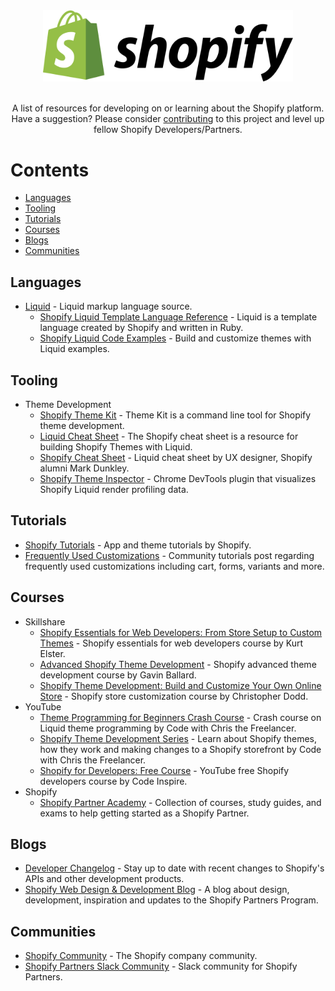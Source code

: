 <div align="center">
    <img width="400" src="media/shopify_logo_whitebg.svg" alt="Shopify" />
    <br><br>
    <p>A list of resources for developing on or learning about the Shopify platform. Have a suggestion? Please consider <a href="CONTRIBUTING.md">contributing</a> to this project and level up fellow Shopify Developers/Partners.</p>
</div>

# Contents

- [Languages](#languages)
- [Tooling](#tooling)
- [Tutorials](#tutorials)
- [Courses](#courses)
- [Blogs](#blogs)
- [Communities](#communities)

## Languages

- [Liquid](https://github.com/Shopify/liquid) - Liquid markup language source.
    - [Shopify Liquid Template Language Reference](https://shopify.dev/docs/themes/liquid/reference) - Liquid is a template language created by Shopify and written in Ruby.
    - [Shopify Liquid Code Examples](https://shopify.github.io/liquid-code-examples/) - Build and customize themes with Liquid examples.
    
## Tooling

- Theme Development
    - [Shopify Theme Kit](https://shopify.github.io/themekit/) - Theme Kit is a command line tool for Shopify theme development.
    - [Liquid Cheat Sheet](https://www.shopify.com/partners/shopify-cheat-sheet) - The Shopify cheat sheet is a resource for building Shopify Themes with Liquid.
    - [Shopify Cheat Sheet](http://cheat.markdunkley.com/) - Liquid cheat sheet by UX designer, Shopify alumni Mark Dunkley.
    - [Shopify Theme Inspector](https://github.com/Shopify/shopify-theme-inspector) - Chrome DevTools plugin that visualizes Shopify Liquid render profiling data.

## Tutorials

- [Shopify Tutorials](https://shopify.dev/tutorials) - App and theme tutorials by Shopify.
- [Frequently Used Customizations](https://community.shopify.com/c/Shopify-Design/Theme-Tutorials-Cart-Forms-Variants-and-more/m-p/638735#M160621) - Community tutorials post regarding frequently used customizations including cart, forms, variants and more.

## Courses

- Skillshare
    - [Shopify Essentials for Web Developers: From Store Setup to Custom Themes](https://www.skillshare.com/classes/Shopify-Essentials-for-Web-Developers-From-Store-Setup-to-Custom-Themes/1070001866) - Shopify essentials for web developers course by Kurt Elster.
    - [Advanced Shopify Theme Development](https://www.skillshare.com/classes/Advanced-Shopify-Theme-Development/708093439) - Shopify advanced theme development course by Gavin Ballard.
    - [Shopify Theme Development: Build and Customize Your Own Online Store](https://www.skillshare.com/classes/Shopify-Theme-Development-Build-and-Customise-Your-Own-Online-Store/1756809856) - Shopify store customization course by Christopher Dodd.
- YouTube
    - [Theme Programming for Beginners Crash Course](https://www.youtube.com/watch?v=zBtwd2OfZsI) - Crash course on Liquid theme programming by Code with Chris the Freelancer.
    - [Shopify Theme Development Series](https://www.youtube.com/playlist?list=PLXQCP3o-w1Pvras8iuflJKO3tfkBT8c0c) - Learn about Shopify themes, how they work and making changes to a Shopify storefront by Code with Chris the Freelancer.
    - [Shopify for Developers: Free Course](https://www.youtube.com/playlist?list=PLB4AdipoHpxbTycAd8VriLJoROLb3hYmh) - YouTube free Shopify developers course by Code Inspire.
- Shopify
    - [Shopify Partner Academy](https://www.shopify.com/partners/academy) - Collection of courses, study guides, and exams to help getting started as a Shopify Partner.

## Blogs

- [Developer Changelog](https://shopify.dev/changelog) - Stay up to date with recent changes to Shopify's APIs and other development products.
- [Shopify Web Design & Development Blog](https://www.shopify.com/partners/blog) - A blog about design, development, inspiration and updates to the Shopify Partners Program.

## Communities

- [Shopify Community](https://community.shopify.com/) - The Shopify company community.
- [Shopify Partners Slack Community](https://shopifypartners.slack.com) - Slack community for Shopify Partners.

